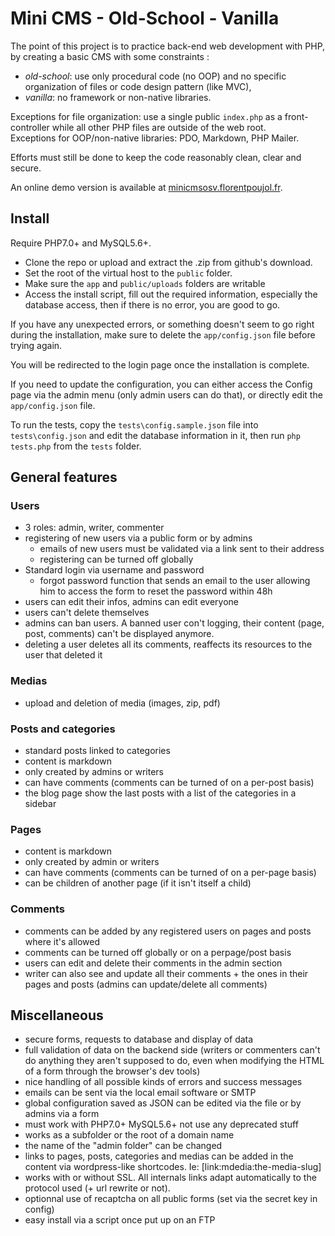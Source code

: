 # Mini CMS - Old-School - Vanilla

The point of this project is to practice back-end web development with PHP, by creating a basic CMS with some constraints :
- _old-school_: use only procedural code (no OOP) and no specific organization of files or code design pattern (like MVC),
- _vanilla_: no framework or non-native libraries.

Exceptions for file organization: use a single public `index.php` as a front-controller while all other PHP files are outside of the web root.  
Exceptions for OOP/non-native libraries: PDO, Markdown, PHP Mailer.

Efforts must still be done to keep the code reasonably clean, clear and secure.  

An online demo version is available at [minicmsosv.florentpoujol.fr](http://minicmsosv.florentpoujol.fr).

## Install

Require PHP7.0+ and MySQL5.6+.

- Clone the repo or upload and extract the .zip from github's download.
- Set the root of the virtual host to the `public` folder.
- Make sure the `app` and `public/uploads` folders are writable
- Access the install script, fill out the required information, especially the database access, then if there is no error, you are good to go.

If you have any unexpected errors, or something doesn't seem to go right during the installation, make sure to delete the `app/config.json` file before trying again.

You will be redirected to the login page once the installation is complete.

If you need to update the configuration, you can either access the Config page via the admin menu (only admin users can do that), or directly edit the `app/config.json` file.

To run the tests, copy the `tests\config.sample.json` file into `tests\config.json` and edit the database information in it, then run `php tests.php` from the `tests` folder.

## General features

### Users

- 3 roles: admin, writer, commenter
- registering of new users via a public form or by admins
  - emails of new users must be validated via a link sent to their address
  - registering can be turned off globally
- Standard login via username and password
  - forgot password function that sends an email to the user allowing him to access the form to reset the password within 48h
- users can edit their infos, admins can edit everyone
- users can't delete themselves
- admins can ban users. A banned user con't logging, their content (page, post, comments) can't be displayed anymore.
- deleting a user deletes all its comments, reaffects its resources to the user that deleted it

### Medias

- upload and deletion of media (images, zip, pdf)

### Posts and categories

- standard posts linked to categories
- content is markdown
- only created by admins or writers
- can have comments (comments can be turned of on a per-post basis)
- the blog page show the last posts with a list of the categories in a sidebar

### Pages

- content is markdown
- only created by admin or writers
- can have comments (comments can be turned of on a per-page basis)
- can be children of another page (if it isn't itself a child)

### Comments

- comments can be added by any registered users on pages and posts where it's allowed
- comments can be turned off globally or on a perpage/post basis
- users can edit and delete their comments in the admin section
- writer can also see and update all their comments + the ones in their pages and posts (admins can update/delete all comments)

## Miscellaneous

- secure forms, requests to database and display of data
- full validation of data on the backend side (writers or commenters can't do anything they aren't supposed to do, even when modifying the HTML of a form through the browser's dev tools)
- nice handling of all possible kinds of errors and success messages
- emails can be sent via the local email software or SMTP
- global configuration saved as JSON can be edited via the file or by admins via a form
- must work with PHP7.0+ MySQL5.6+ not use any deprecated stuff
- works as a subfolder or the root of a domain name
- the name of the "admin folder" can be changed
- links to pages, posts, categories and medias can be added in the content via wordpress-like shortcodes. Ie: [link:mdedia:the-media-slug]
- works with or without SSL. All internals links adapt automatically to the protocol used (+ url rewrite or not).
- optionnal use of recaptcha on all public forms (set via the secret key in config)
- easy install via a script once put up on an FTP


